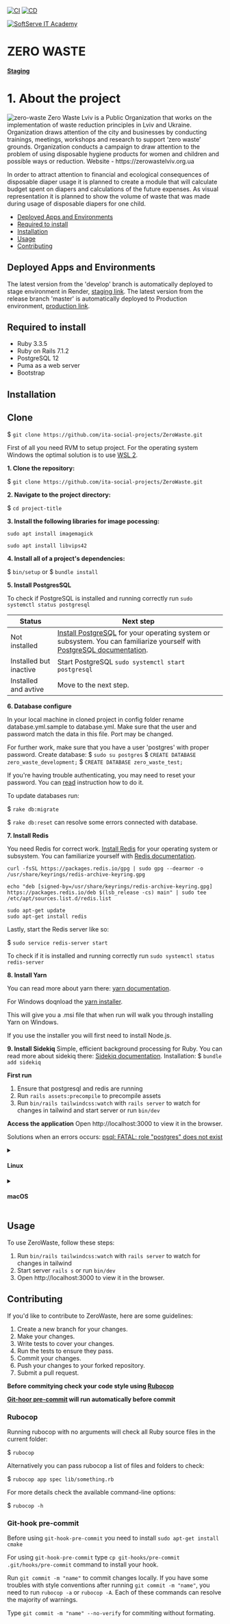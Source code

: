 [![CI](https://github.com/ita-social-projects/ZeroWaste/actions/workflows/ci.yml/badge.svg)](https://github.com/ita-social-projects/ZeroWaste/actions/workflows/ci.yml)
[![CD](https://github.com/ita-social-projects/ZeroWaste/actions/workflows/cd.yml/badge.svg)](https://github.com/ita-social-projects/ZeroWaste/actions/workflows/cd.yml)

<a href="https://softserve.academy/"><img src="https://s.057.ua/section/newsInternalIcon/upload/images/news/icon/000/050/792/vnutr_5ce4f980ef15f.jpg" title="SoftServe IT Academy" alt="SoftServe IT Academy"></a>

# ZERO WASTE

#### [Staging](https://zero-waste-staging.onrender.com/)

# 1. About the project

<img src='logo.jpg' alt='zero-waste'>
Zero Waste Lviv is a Public Organization that works on the implementation of waste reduction principles in Lviv and Ukraine. Organization draws attention of the city and businesses by conducting trainings, meetings, workshops and research to support ‘zero waste’ grounds. Organization conducts a campaign to draw attention to the problem of using disposable hygiene products for women and children and possible ways or reduction. Website - https://zerowastelviv.org.ua

In order to attract attention to financial and ecological consequences of disposable diaper usage it is planned to create a module that will calculate budget spent on diapers and calculations of the future expenses. As visual representation it is planned to show the volume of waste that was made during usage of disposable diapers for one child.

- [Deployed Apps and Environments](#deployed-apps-and-environments)
- [Required to install](#required-to-install)
- [Installation](#installation)
- [Usage](#usage)
- [Contributing](#contributing)

## Deployed Apps and Environments

The latest version from the 'develop' branch is automatically deployed to stage environment in Render, [staging link](http://51.44.25.104/en).
The latest version from the release branch 'master' is automatically deployed to Production environment, [production link](http://calc.zerowastelviv.org.ua/).

## Required to install

- Ruby 3.3.5
- Ruby on Rails 7.1.2
- PostgreSQL 12
- Puma as a web server
- Bootstrap

## Installation

## Clone

$ `git clone https://github.com/ita-social-projects/ZeroWaste.git`

  First of all you need RVM to setup project. For the operating system Windows the optimal solution is to use <a href="https://docs.microsoft.com/en-us/windows/wsl/">WSL 2</a>.

  **1. Clone the repository:**

  $ `git clone https://github.com/ita-social-projects/ZeroWaste.git`

  **2. Navigate to the project directory:**

  $ `cd project-title`

  **3. Install the following libraries for image pocessing:**

  `sudo apt install imagemagick`

  `sudo apt install libvips42`

  **4. Install all of a project's dependencies:**

  $ `bin/setup`
  or
  $ `bundle install`

  **5. Install PostgresSQL**

  To check if PostgreSQL is installed and running correctly run `sudo systemctl status postgresql`

  | Status  | Next step |
  | ------------- | ------------- |
  | Not installed  | <a href="https://www.postgresql.org/download/">Install PostgreSQL</a> for your operating system or subsystem. You can familiarize yourself with <a href="https://www.postgresql.org/docs/">PostgreSQL documentation</a>.|
  | Installed but inactive | Start PostgreSQL `sudo systemctl start postgresql` |
  | Installed and avtive | Move to the next step. |

  **6. Database configure**

  In your local machine in cloned project in config folder rename database.yml.sample to database.yml. Make sure that the user and password match the data in this file. Port may be changed.

  For further work, make sure that you have a user 'postgres' with proper password.
  Create database:
  $ `sudo su postgres`
  $ `CREATE DATABASE zero_waste_development;`
  $ `CREATE DATABASE zero_waste_test;`

  If you're having trouble authenticating, you may need to reset your password. You can <a href="https://stackoverflow.com/questions/55038942/fatal-password-authentication-failed-for-user-postgres-postgresql-11-with-pg">read</a> instruction how to do it.

  To update databases run:

  $ `rake db:migrate`

  $ `rake db:reset` can resolve some errors connected with database.

  **7. Install Redis**

  You need Redis for correct work.
  <a href="https://redis.io/docs/getting-started/">Install Redis</a> for your operating system or subsystem. You can familiarize yourself with
  <a href="https://redis.io/docs//">Redis documentation</a>.

  ```
  curl -fsSL https://packages.redis.io/gpg | sudo gpg --dearmor -o /usr/share/keyrings/redis-archive-keyring.gpg

  echo "deb [signed-by=/usr/share/keyrings/redis-archive-keyring.gpg] https://packages.redis.io/deb $(lsb_release -cs) main" | sudo tee /etc/apt/sources.list.d/redis.list

  sudo apt-get update
  sudo apt-get install redis
  ```

  Lastly, start the Redis server like so:

  $ `sudo service redis-server start`

  To check if it is installed and running correctly run `sudo systemctl status redis-server`

  **8. Install Yarn**

  You can read more about yarn there:
  <a href="https://classic.yarnpkg.com/lang/en/docs/">yarn documentation</a>.

  For Windows doqnload the <a href="https://classic.yarnpkg.com/lang/en/docs/install/#windows-stable">yarn installer</a>.

  This will give you a .msi file that when run will walk you through installing Yarn on Windows.

  If you use the installer you will first need to install Node.js.

 **9. Install Sidekiq**
  Simple, efficient background processing for Ruby. You can read more about sidekiq there:
  <a href="https://github.com/mperham/sidekiq">Sidekiq documentation</a>.
  Installation:
  $ `bundle add sidekiq`

**First run**
  1. Ensure that postgresql and redis are running
  2. Run `rails assets:precompile` to precompile assets
  3. Run `bin/rails tailwindcss:watch` with `rails server` to watch for changes in tailwind and start server or run `bin/dev`

**Access the application**
 Open http://localhost:3000 to view it in the browser.

  Solutions when an errors occurs:
  <a href="https://stackoverflow.com/questions/15301826/psql-fatal-role-postgres-does-not-exist">psql: FATAL: role "postgres" does not exist</a>
</details>

<details>
  <summary> <h4>Linux</h4> </summary>
  First, ensure RVM is installed for Ruby management. You can install RVM by following the official RVM installation guide. Make sure to follow any instructions for setting up your shell.

 **1. Clone the repository:**

  $ `git clone https://github.com/ita-social-projects/ZeroWaste.git`

  **2. Navigate to the project directory:**

  $ `cd project-title`

  **3. Install the following libraries for image pocessing:**

  `sudo apt install imagemagick`

  `sudo apt install libvips42`

  **4. Install all of a project's dependencies:**

  $ `bin/setup`
  or
  $ `bundle install`

  **5. Install PostgresSQL**

  Ensure PostgreSQL is installed and active:

  ```
  sudo apt update
  sudo apt install postgresql postgresql-contrib
  ```

  To check if PostgreSQL is running: `sudo systemctl status postgresql`

  | Status  | Next step |
  | ------------- | ------------- |
  | Not installed  | <a href="https://www.postgresql.org/download/">Install PostgreSQL</a> for your operating system or subsystem. You can familiarize yourself with <a href="https://www.postgresql.org/docs/">PostgreSQL documentation</a>.|
  | Installed but inactive | Start PostgreSQL `sudo systemctl start postgresql` |
  | Installed and avtive | Move to the next step. |

  **6. Database configuration**

  In the config folder, rename database.yml.sample to database.yml. Update it with your PostgreSQL username and password, and adjust the port if necessary.

  To set up the database:

  ```
  sudo -u postgres psql -c "CREATE DATABASE zero_waste_development;"
  sudo -u postgres psql -c "CREATE DATABASE zero_waste_test;"
  ```

   If you're having trouble authenticating, you may need to reset your password. You can <a href="https://stackoverflow.com/questions/55038942/fatal-password-authentication-failed-for-user-postgres-postgresql-11-with-pg">read</a> instruction how to do it.

  Run Database migrations:

  $ `rake db:migrate`

  If issues arise, reset the database:

  $ `rake db:reset`

  **7. Install Redis**

  Install Redis for background job processing:
  <a href="https://redis.io/docs/getting-started/">Install Redis</a> for your operating system or subsystem. You can familiarize yourself with
  <a href="https://redis.io/docs//">Redis documentation</a>.

  ```
  sudo apt update
  sudo apt install redis
  ```

  Start the Redis server:

  $ `sudo service redis-server start`

  Verify Redis is active `sudo systemctl status redis-server`

  **8. Install Yarn**

  You can read more about yarn there:
  <a href="https://classic.yarnpkg.com/lang/en/docs/">yarn documentation</a>.

 **9. Install Sidekiq**

  Sidekiq handles background processing in Ruby. Install it with:
  <a href="https://github.com/mperham/sidekiq">Sidekiq documentation</a>.

  Installation:

  $ `bundle add sidekiq`

  **First run**

    1. Confirm PostgreSQL and Redis are running.
    2. Run `rails assets:precompile` to precompile assets
    3. Run `bin/rails tailwindcss:watch` with `rails server` to watch for changes in tailwind and start server or run `bin/dev`

  **Access the application**
 Open http://localhost:3000 to view ZeroWaste in the browser.

  Solutions when an errors occurs:
  <a href="https://stackoverflow.com/questions/15301826/psql-fatal-role-postgres-does-not-exist">psql: FATAL: role "postgres" does not exist</a>
</details>

<details>
  <summary> <h4>macOS</h4> </summary>

  First, ensure RVM is installed for Ruby management. You can install RVM by following the official RVM installation guide. Make sure to follow any instructions for setting up your shell.

 **1. Clone the repository:**

  $ `git clone https://github.com/ita-social-projects/ZeroWaste.git`

  **2. Navigate to the project directory:**

  $ `cd project-title`

  **3. Install the following libraries for image pocessing:**

  `brew install imagemagick`

  `brew install libvips42`

  **4. Install all of a project's dependencies:**

  $ `bin/setup`
  or
  $ `bundle install`

  **5. Install PostgresSQL**

  Ensure PostgreSQL is installed and active:

  ```
  brew install postgresql
  ```

  After installation, start PostgreSQL: `brew services start postgresql`

  **6. Database configuration**

  In the config folder, rename database.yml.sample to database.yml.

  Update it with your PostgreSQL username and password, and adjust the port if necessary.

  ```
  psql -U postgres
  CREATE DATABASE zero_waste_development;
  CREATE DATABASE zero_waste_test;
  \q
  ```

   If you're having trouble authenticating, you may need to reset your password. You can <a href="https://stackoverflow.com/questions/55038942/fatal-password-authentication-failed-for-user-postgres-postgresql-11-with-pg">read</a> instruction how to do it.

  Run Database migrations:

  $ `rake db:migrate`

  If issues arise, reset the database:

  $ `rake db:reset`

  **7. Install Redis**

  Install Redis for background tasks processing:
  <a href="https://redis.io/docs/getting-started/">Install Redis</a> for your operating system or subsystem. You can familiarize yourself with
  <a href="https://redis.io/docs//">Redis documentation</a>.

  ```
  brew install redis
  ```

  Start the Redis service:

  $ `brew services start redis`

  **8. Install Yarn**

  You can read more about yarn there:
  <a href="https://classic.yarnpkg.com/lang/en/docs/">yarn documentation</a>.

  Install Yarn using Homebrew. You may need Node.js as well if it’s not installed.

  `brew install yarn`

 **9. Install Sidekiq**

  Sidekiq handles background processing in Ruby. Install it with:
  <a href="https://github.com/mperham/sidekiq">Sidekiq documentation</a>.

  Installation:

  $ `bundle add sidekiq`

**First run**

  1. Confirm PostgreSQL and Redis are running.
  2. Run `rails assets:precompile` to precompile assets
  3. Run `bin/rails tailwindcss:watch` with `rails server` to watch for changes in tailwind and start server or run `bin/dev`

**Access the application**
 Open http://localhost:3000 to view ZeroWaste in the browser.

  Solutions when an errors occurs:
  <a href="https://stackoverflow.com/questions/15301826/psql-fatal-role-postgres-does-not-exist">psql: FATAL: role "postgres" does not exist</a>
</details>


## Usage

To use ZeroWaste, follow these steps:
1. Run `bin/rails tailwindcss:watch` with `rails server` to watch for changes in tailwind
2. Start server `rails s` or run `bin/dev`
3. Open http://localhost:3000 to view it in the browser.

## Contributing

If you'd like to contribute to ZeroWaste, here are some guidelines:

1. Create a new branch for your changes.
2. Make your changes.
3. Write tests to cover your changes.
4. Run the tests to ensure they pass.
5. Commit your changes.
6. Push your changes to your forked repository.
7. Submit a pull request.

**Before commitying check your code style using [Rubocop](#rubocop)**

**[Git-hoor pre-commit](#git-hook-pre-commit) will run automatically before commit**

### Rubocop

Running rubocop with no arguments will check all Ruby source files in the current folder:

$ `rubocop`

Alternatively you can pass rubocop a list of files and folders to check:

$ `rubocop app spec lib/something.rb`

For more details check the available command-line options:

$ `rubocop -h`

### Git-hook pre-commit

Before using `git-hook-pre-commit` you need to install `sudo apt-get install cmake`

For using `git-hook-pre-commit` type `cp git-hooks/pre-commit .git/hooks/pre-commit` command to install your hook.

Run `git commit -m "name"` to commit changes locally.
If you have some troubles with style conventions after running `git commit -m "name"`, you need to run `rubocop -a` or `rubocop -A`. Each of these commands can resolve the majority of warnings.

Type `git commit -m "name" --no-verify` for commiting without formating.


